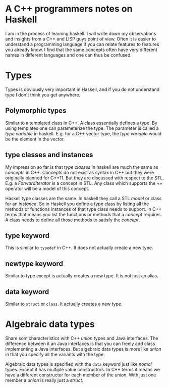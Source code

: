 A C++ programmers notes on Haskell
==================================
I am in the process of learning haskell. I will write down my observations and insights from a C++ and LISP guys point of view. Often it is easier to understand a programming language if you can relate features to features you already know. I find that the same concepts often have very different names in different languages and one can thus be confused.

Types
=====
Types is obviously very important in Haskell, and if you do not understand type I don't think you get anywhere.

Polymorphic types
------------------
Similar to a templated class in C++. A class essentially defines a type. By using templates one can parameterize the type. The parameter is called a *type variable* in haskell. E.g. for a C++ vector type, the *type variable* would be the element in the vector.

type classes and instances
--------------------------
My impression so far is that *type classes* in haskell are much the same as *concepts* in C++. Concepts do not exist as syntax in C++ but they were originally planned for C++11. But they are discussed with respect to the STL. E.g. a *ForwardIterator* is a concept in STL. Any class which supports the ++ operator will be a model of this concept.

Haskell type classes are the same. In haskell they call a STL *model* or class for an *instance*. So in Haskell you define a type class by listing all the methods or functions instances of that type class needs to support. In C++ terms that means you list the functions or methods that a *concept* requires. A class needs to define all those methods to satisfy the *concept*.

type keyword
-------------
This is similar to ``typedef`` in C++. It does not actually create a new type.

newtype keyword
-------------
Similar to type except is actually creates a new type. It is not just an alias.

data keyword
------------
Similar to ``struct`` or ``class``. It actually creates a new type.

Algebraic data types
====================
Share som characteristics with C++ *union* types and Java interfaces. The difference between it an Java interfaces is that you can freely add class implementing a Java interfaces. But  algebraic data types is more like *union* in that you specify all the variants with the type.

Algebraic data types is specified with the ``data`` keyword just like *nomal* types. Except it has multiple value constructors. In C++ terms it means we have a different constructor for each member of the *union*. With just one member a *union* is really just a *struct*.